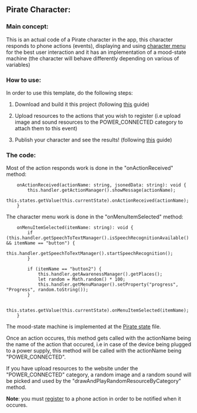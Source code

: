 ## Pirate Character:

### Main concept:
This is an actual code of a Pirate character in the app, this character responds to phone actions (events), displaying and using [character menu](https://github.com/hay12396/ImAliveGuide/wiki/The-Character-Menu) for the best user interaction and it has an implementation of a mood-state machine (the character will behave differently depending on various of variables)

### How to use:
In order to use this template, do the following steps:

1. Download and build it this project (following [this](https://github.com/hay12396/ImAliveGuide/wiki/How-to:-Build-and-upload-a-character-code) guide)

2. Upload resources to the actions that you wish to register (i.e upload image and sound resources to the POWER_CONNECTED category to attach them to this event)

3. Publish your character and see the results! (following [this](https://github.com/hay12396/ImAliveGuide/wiki/How-to:-Publish-your-character) guide)

### The code:
Most of the action responds work is done in the "onActionReceived" method:
```
    onActionReceived(actionName: string, jsonedData: string): void {
        this.handler.getActionManager().showMessage(actionName);
        this.states.getValue(this.currentState).onActionReceived(actionName);
    }
```
The character menu work is done in the "onMenuItemSelected" method:
```
    onMenuItemSelected(itemName: string): void {
        if (this.handler.getSpeechToTextManager().isSpeechRecognitionAvailable() && itemName == "button") {
            this.handler.getSpeechToTextManager().startSpeechRecognition();
        }

        if (itemName == "button2") {
            this.handler.getAwarenessManager().getPlaces();
            let random = Math.random() * 100;
            this.handler.getMenuManager().setProperty("progress", "Progress", random.toString());
        }

        this.states.getValue(this.currentState).onMenuItemSelected(itemName);
    }
```
The mood-state machine is implemented at the [Pirate state](https://github.com/hay12396/PirateProject/blob/master/PirateProject/Pirate/PirateState.ts) file.

Once an action occures, this method gets called with the actionName being the name of the action that occured, i.e in case
of the device being plugged to a power supply, this method will be called with the actionName being "POWER_CONNECTED".

If you have upload resources to the website under the "POWER_CONNECTED" category, a random image and a random sound will be picked and used
by the "drawAndPlayRandomResourceByCategory" method.

**Note**: you must [register](http://linkToActionRegisterGuide.com) to a phone action in order to be notified when it occures.

